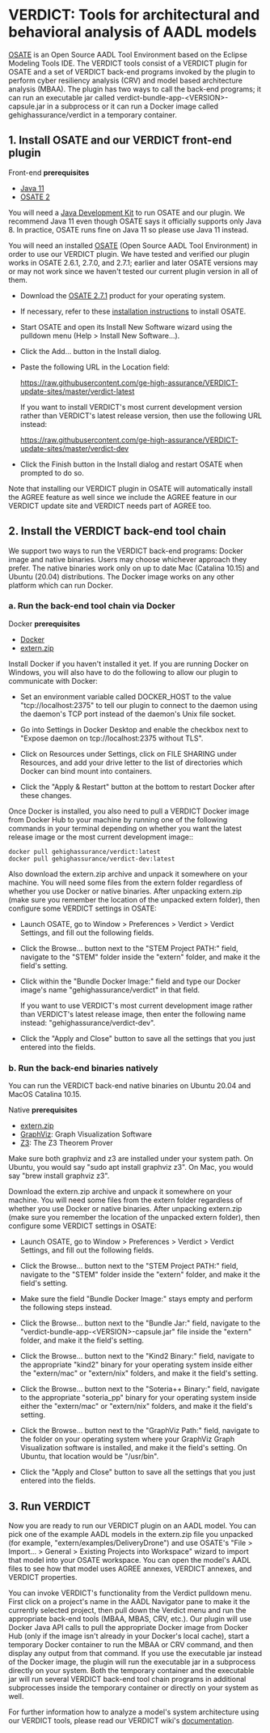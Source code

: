 # VERDICT: Tools for architectural and behavioral analysis of AADL models

[OSATE](https://osate.org/about-osate.html) is an Open Source AADL
Tool Environment based on the Eclipse Modeling Tools IDE.  The VERDICT
tools consist of a VERDICT plugin for OSATE and a set of VERDICT
back-end programs invoked by the plugin to perform cyber resiliency
analysis (CRV) and model based architecture analysis (MBAA).  The
plugin has two ways to call the back-end programs; it can run an
executable jar called verdict-bundle-app-\<VERSION\>-capsule.jar in a
subprocess or it can run a Docker image called gehighassurance/verdict
in a temporary container.

## 1. Install OSATE and our VERDICT front-end plugin

Front-end **prerequisites**

- [Java 11](https://adoptium.net/)
- [OSATE 2](https://osate-build.sei.cmu.edu/download/osate/stable/2.7.1-vfinal/products/)

You will need a [Java Development Kit](https://adoptium.net/) to run
OSATE and our plugin.  We recommend Java 11 even though OSATE says it
officially supports only Java 8.  In practice, OSATE runs fine on Java
11 so please use Java 11 instead.

You will need an installed [OSATE](https://osate.org/about-osate.html)
(Open Source AADL Tool Environment) in order to use our VERDICT
plugin.  We have tested and verified our plugin works in OSATE 2.6.1,
2.7.0, and 2.7.1; earlier and later OSATE versions may or may not work
since we haven't tested our current plugin version in all of them.

- Download the [OSATE
  2.7.1](https://osate-build.sei.cmu.edu/download/osate/stable/2.7.1-vfinal/products/)
  product for your operating system.

- If necessary, refer to these [installation
  instructions](https://osate.org/download-and-install.html) to
  install OSATE.

- Start OSATE and open its Install New Software wizard using the
  pulldown menu (Help > Install New Software...).

- Click the Add... button in the Install dialog.

- Paste the following URL in the Location field:

  <https://raw.githubusercontent.com/ge-high-assurance/VERDICT-update-sites/master/verdict-latest>

  If you want to install VERDICT's most current development version
  rather than VERDICT's latest release version, then use the following
  URL instead:

  <https://raw.githubusercontent.com/ge-high-assurance/VERDICT-update-sites/master/verdict-dev>

- Click the Finish button in the Install dialog and restart OSATE when
  prompted to do so.

Note that installing our VERDICT plugin in OSATE will automatically
install the AGREE feature as well since we include the AGREE feature
in our VERDICT update site and VERDICT needs part of AGREE too.

## 2. Install the VERDICT back-end tool chain

We support two ways to run the VERDICT back-end programs: Docker image
and native binaries.  Users may choose whichever approach they prefer.
The native binaries work only on up to date Mac (Catalina 10.15) and
Ubuntu (20.04) distributions.  The Docker image works on any other
platform which can run Docker.

### a. Run the back-end tool chain via Docker

Docker **prerequisites**

- [Docker](https://docs.docker.com/get-docker/)
- [extern.zip](https://github.com/ge-high-assurance/VERDICT/releases)

Install Docker if you haven't installed it yet.  If you are running
Docker on Windows, you will also have to do the following to allow our
plugin to communicate with Docker:

- Set an environment variable called DOCKER_HOST to the value
  "tcp://localhost:2375" to tell our plugin to connect to the daemon
  using the daemon's TCP port instead of the daemon's Unix file
  socket.

- Go into Settings in Docker Desktop and enable the checkbox next to
  "Expose daemon on tcp://localhost:2375 without TLS".

- Click on Resources under Settings, click on FILE SHARING under
  Resources, and add your drive letter to the list of directories
  which Docker can bind mount into containers.

- Click the "Apply & Restart" button at the bottom to restart Docker
  after these changes.

Once Docker is installed, you also need to pull a VERDICT Docker image
from Docker Hub to your machine by running one of the following
commands in your terminal depending on whether you want the latest
release image or the most current development image::

```shell
docker pull gehighassurance/verdict:latest
docker pull gehighassurance/verdict-dev:latest
```

Also download the extern.zip archive and unpack it somewhere on your
machine.  You will need some files from the extern folder regardless
of whether you use Docker or native binaries.  After unpacking
extern.zip (make sure you remember the location of the unpacked extern
folder), then configure some VERDICT settings in OSATE:

- Launch OSATE, go to Window > Preferences > Verdict > Verdict
  Settings, and fill out the following fields.

- Click the Browse... button next to the "STEM Project PATH:" field,
  navigate to the "STEM" folder inside the "extern" folder, and make
  it the field's setting.

- Click within the "Bundle Docker Image:" field and type our Docker
  image's name "gehighassurance/verdict" in that field.

  If you want to use VERDICT's most current development image
  rather than VERDICT's latest release image, then enter the
  following name instead: "gehighassurance/verdict-dev".

- Click the "Apply and Close" button to save all the settings that you
  just entered into the fields.

### b. Run the back-end binaries natively

You can run the VERDICT back-end native binaries on Ubuntu 20.04 and
MacOS Catalina 10.15.

Native **prerequisites**

- [extern.zip](https://github.com/ge-high-assurance/VERDICT/releases)
- [GraphViz](https://www.graphviz.org/download/): Graph Visualization Software
- [Z3](https://github.com/Z3Prover/z3): The Z3 Theorem Prover

Make sure both graphviz and z3 are installed under your system path.
On Ubuntu, you would say "sudo apt install graphviz z3".  On Mac, you
would say "brew install graphviz z3".

Download the extern.zip archive and unpack it somewhere on your
machine.  You will need some files from the extern folder regardless
of whether you use Docker or native binaries.  After unpacking
extern.zip (make sure you remember the location of the unpacked extern
folder), then configure some VERDICT settings in OSATE:

- Launch OSATE, go to Window > Preferences > Verdict > Verdict
  Settings, and fill out the following fields.

- Click the Browse... button next to the "STEM Project PATH:" field,
  navigate to the "STEM" folder inside the "extern" folder, and make
  it the field's setting.

- Make sure the field "Bundle Docker Image:" stays empty and perform
  the following steps instead.

- Click the Browse... button next to the "Bundle Jar:" field, navigate
  to the "verdict-bundle-app-\<VERSION\>-capsule.jar" file inside the
  "extern" folder, and make it the field's setting.

- Click the Browse... button next to the "Kind2 Binary:" field,
  navigate to the appropriate "kind2" binary for your operating system
  inside either the "extern/mac" or "extern/nix" folders, and make it
  the field's setting.

- Click the Browse... button next to the "Soteria++ Binary:" field,
  navigate to the appropriate "soteria_pp" binary for your operating
  system inside either the "extern/mac" or "extern/nix" folders, and
  make it the field's setting.

- Click the Browse... button next to the "GraphViz Path:" field,
  navigate to the folder on your operating system where your GraphViz
  Graph Visualization software is installed, and make it the field's
  setting. On Ubuntu, that location would be "/usr/bin".

- Click the "Apply and Close" button to save all the settings that you
  just entered into the fields.

## 3. Run VERDICT

Now you are ready to run our VERDICT plugin on an AADL model.  You can
pick one of the example AADL models in the extern.zip file you unpacked
(for example, "extern/examples/DeliveryDrone") and use OSATE's "File >
Import... > General > Existing Projects into Workspace" wizard to
import that model into your OSATE workspace.  You can open the model's
AADL files to see how that model uses AGREE annexes, VERDICT annexes,
and VERDICT properties.

You can invoke VERDICT's functionality from the Verdict pulldown menu.
First click on a project's name in the AADL Navigator pane to make it
the currently selected project, then pull down the Verdict menu and
run the appropriate back-end tools (MBAA, MBAS, CRV, etc.).  Our
plugin will use Docker Java API calls to pull the appropriate Docker
image from Docker Hub (only if the image isn't already in your
Docker's local cache), start a temporary Docker container to run the
MBAA or CRV command, and then display any output from that command.
If you use the executable jar instead of the Docker image, the plugin
will run the executable jar in a subprocess directly on your system.
Both the temporary container and the executable jar will run several
VERDICT back-end tool chain programs in additional subprocesses inside
the temporary container or directly on your system as well.

For further information how to analyze a model's system architecture
using our VERDICT tools, please read our VERDICT wiki's
[documentation](https://github.com/ge-high-assurance/VERDICT/wiki).

